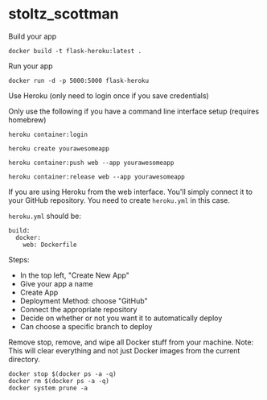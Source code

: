 # stoltz_scottman


Build your app
```
docker build -t flask-heroku:latest .
```

Run your app
```
docker run -d -p 5000:5000 flask-heroku
```

Use Heroku (only need to login once if you save credentials)

Only use the following if you have a command line interface setup (requires homebrew)
```
heroku container:login

heroku create yourawesomeapp

heroku container:push web --app yourawesomeapp

heroku container:release web --app yourawesomeapp
```

If you are using Heroku from the web interface. You'll simply connect it to your GitHub repository. You need to create `heroku.yml` in this case.

`heroku.yml` should be:

```
build:
  docker:
    web: Dockerfile
```



Steps: 

  - In the top left, "Create New App"
  - Give your app a name
  - Create App
  - Deployment Method: choose "GitHub"
  - Connect the appropriate repository
  - Decide on whether or not you want it to automatically deploy
  - Can choose a specific branch to deploy


Remove stop, remove, and wipe all Docker stuff from your machine. Note: This will clear everything and not just Docker images from the current directory.
```
docker stop $(docker ps -a -q)
docker rm $(docker ps -a -q)
docker system prune -a
```